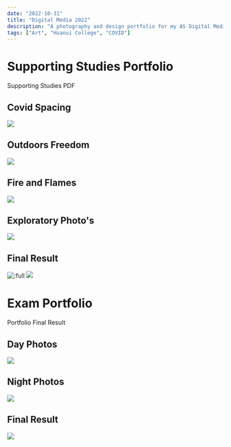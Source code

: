 ```yaml
---
date: "2022-10-31"
title: "Digital Media 2022"
description: "A photography and design portfolio for my AS Digital Media exam."
tags: ["Art", "Huanui College", "COVID"]
---
```


<script>
    import MarkdownLink from "$md/MarkdownLink.svelte";
    import { FileText } from "lucide-svelte";
</script>

# Supporting Studies Portfolio

<!-- <> -->
<MarkdownLink href="https://next.jmw.nz/s/d66FmnydiC7xjxJ" icon={FileText}>Supporting Studies PDF</MarkdownLink>

## Covid Spacing

![](./CovidPhotos/CovidSpacing/)

## Outdoors Freedom

![](./CovidPhotos/BeachPhotoshoot/)

## Fire and Flames

![](./CovidPhotos/FireAndFlames/)

## Exploratory Photo's
![](./CovidPhotos/Exploritory/)

## Final Result
![:full](./CovidPhotos/FinalResult/)
![](./CovidPhotos/Mockups/)

# Exam Portfolio

<MarkdownLink href="https://next.jmw.nz/s/iwYacewQnpkGAiF" icon={FileText}>Portfolio</MarkdownLink>
<MarkdownLink href="https://next.jmw.nz/s/8xHBxyz5ajZ3rLe" icon={FileText}>Final Result</MarkdownLink>


## Day Photos

![](./ExamPortfolio/Day/)

## Night Photos
![](./ExamPortfolio/Night/)

## Final Result
![](./ExamPortfolio/Export/)